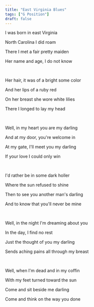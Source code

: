```yaml
---
title: "East Virginia Blues"
tags: ["G Position"]
draft: false
---
```


I was born in east Virginia 

North Carolina I did roam 

There I met a fair pretty maiden 

Her name and age, I do not know

<br>

Her hair, it was of a bright some color 

And her lips of a ruby red 

On her breast she wore white lilies 

There I longed to lay my head

<br>

Well, in my heart you are my darling 

And at my door, you're welcome in 

At my gate, I'll meet you my darling 

If your love I could only win

<br>

I'd rather be in some dark holler 

Where the sun refused to shine 

Then to see you another man's darling 

And to know that you'll never be mine

<br>

Well, in the night I'm dreaming about you 

In the day, I find no rest 

Just the thought of you my darling 

Sends aching pains all through my breast

<br>

Well, when I'm dead and in my coffin 

With my feet turned toward the sun 

Come and sit beside me darling 

Come and think on the way you done